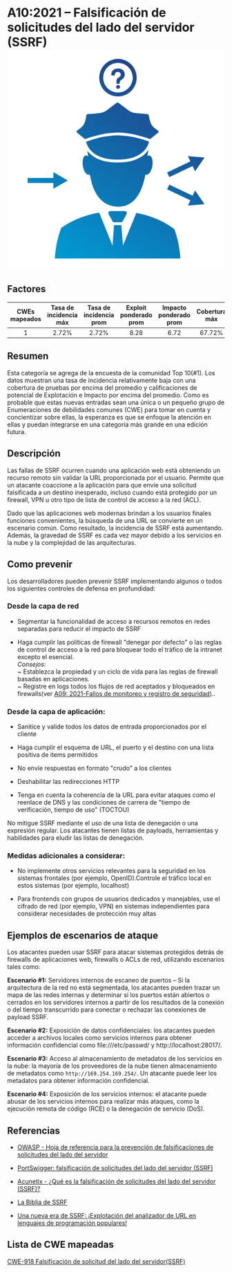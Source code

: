 # A10:2021 – Falsificación de solicitudes del lado del servidor (SSRF)    ![icon](assets/TOP_10_Icons_Final_SSRF.png)

## Factores

| CWEs mapeados | Tasa de incidencia máx | Tasa de incidencia prom | Exploit ponderado prom | Impacto ponderado prom| Cobertura máx | Cobertura prom | Incidencias totales | Total CVEs |
|:-------------:|:--------------------:|:--------------------:|:--------------:|:--------------:|:----------------------:|:---------------------:|:-------------------:|:------------:|
| 1           | 2.72%              | 2.72%              | 8.28                 | 6.72                | 67.72%       | 67.72%       | 9,503             | 385        |

## Resumen

Esta categoría se agrega de la encuesta de la comunidad Top 10(#1). Los datos muestran una tasa de incidencia relativamente baja con una cobertura de pruebas por encima del promedio y calificaciones de potencial de Explotación e Impacto por encima del promedio. Como es probable que estas nuevas entradas sean una única o un pequeño grupo de Enumeraciones de debilidades comunes (CWE) para tomar en cuenta y concientizar sobre ellas, la esperanza es que se enfoque la atención en ellas y puedan integrarse en una categoría más grande en una edición futura.

## Descripción 

Las fallas de SSRF ocurren cuando una aplicación web está obteniendo un recurso remoto sin validar la URL proporcionada por el usuario. Permite que un atacante coaccione a la aplicación para que envíe una solicitud falsificada a un destino inesperado, incluso cuando está protegido por un firewall, VPN u otro tipo de lista de control de acceso a la red (ACL).

Dado que las aplicaciones web modernas brindan a los usuarios finales funciones convenientes, la búsqueda de una URL se convierte en un escenario común. Como resultado, la incidencia de SSRF está aumentando. Además, la gravedad de SSRF es cada vez mayor debido a los servicios en la nube y la complejidad de las arquitecturas.

## Como prevenir

Los desarrolladores pueden prevenir SSRF implementando algunos o todos los siguientes controles de defensa en profundidad:

### **Desde la capa de red**

-   Segmentar la funcionalidad de acceso a recursos remotos en redes separadas para reducir el impacto de SSRF

-   Haga cumplir las políticas de firewall "denegar por defecto" o las reglas de control de acceso a la red para bloquear todo el tráfico de la intranet excepto el esencial.<br/> 
    *Consejos:*<br> 
    ~ Establezca la propiedad y un ciclo de vida para las reglas de firewall basadas en aplicaciones.<br/>
    ~ Registre en logs todos los flujos de red aceptados y bloqueados en firewalls(ver [A09: 2021-Fallos de monitoreo y registro de seguridad](A09_2021-Security_Logging_and_Monitoring_Failures.md))..
    
### **Desde la capa de aplicación:**

-   Sanitice y valide todos los datos de entrada proporcionados por el cliente

-   Haga cumplir el esquema de URL, el puerto y el destino con una lista positiva de items permitidos 

-   No envíe respuestas en formato "crudo" a los clientes

-   Deshabilitar las redirecciones HTTP

-   Tenga en cuenta la coherencia de la URL para evitar ataques como el reenlace de DNS y las condiciones de carrera de "tiempo de verificación, tiempo de uso" (TOCTOU)

No mitigue SSRF mediante el uso de una lista de denegación o una expresión regular. Los atacantes tienen listas de payloads, herramientas y habilidades para eludir las listas de denegación.

### **Medidas adicionales a considerar:**
    
-   No implemente otros servicios relevantes para la seguridad en los sistemas frontales (por ejemplo, OpenID).Controle el tráfico local en estos sistemas (por ejemplo, localhost)
    
-   Para frontends con grupos de usuarios dedicados y manejables, use el cifrado de red (por ejemplo, VPN) en sistemas independientes para considerar necesidades de protección muy altas  

## Ejemplos de escenarios de ataque

Los atacantes pueden usar SSRF para atacar sistemas protegidos detrás de firewalls de aplicaciones web, firewalls o ACLs de red, utilizando escenarios tales como:

**Escenario #1:** Servidores internos de escaneo de puertos – Si la arquitectura de la red no está segmentada, los atacantes pueden trazar un mapa de las redes internas y determinar si los puertos están abiertos o cerrados en los servidores internos a partir de los resultados de la conexión o del tiempo transcurrido para conectar o rechazar las conexiones de payload SSRF.

**Escenario #2:** Exposición de datos confidenciales: los atacantes pueden acceder a archivos locales como servicios internos para obtener información confidencial como file:///etc/passwd/ y http://localhost:28017/.

**Escenario #3:** Acceso al almacenamiento de metadatos de los servicios en la nube: la mayoría de los proveedores de la nube tienen almacenamiento de metadatos como `http://169.254.169.254/`. Un atacante puede leer los metadatos para obtener información confidencial.

**Escenario #4:** Exposición de los servicios internos: el atacante puede abusar de los servicios internos para realizar más ataques, como la ejecución remota de código (RCE) o la denegación de servicio (DoS).

## Referencias

-   [OWASP - Hoja de referencia para la prevención de falsificaciones de solicitudes del lado del servidor](https://cheatsheetseries.owasp.org/cheatsheets/Server_Side_Request_Forgery_Prevention_Cheat_Sheet.html)

-   [PortSwigger: falsificación de solicitudes del lado del servidor (SSRF)](https://portswigger.net/web-security/ssrf)

-   [Acunetix - ¿Qué es la falsificación de solicitudes del lado del servidor (SSRF)?](https://www.acunetix.com/blog/articles/server-side-request-forgery-vulnerability/)

-   [La Biblia de SSRF](https://cheatsheetseries.owasp.org/assets/Server_Side_Request_Forgery_Prevention_Cheat_Sheet_SSRF_Bible.pdf)

-   [Una nueva era de SSRF: ¡Explotación del analizador de URL en lenguajes de programación populares!](https://www.blackhat.com/docs/us-17/thursday/us-17-Tsai-A-New-Era-Of-SSRF-Exploiting-URL-Parser-In-Trending-Programming-Languages.pdf)

## Lista de CWE mapeadas

[CWE-918 Falsificación de solicitud del lado del servidor(SSRF)](https://cwe.mitre.org/data/definitions/918.html)
